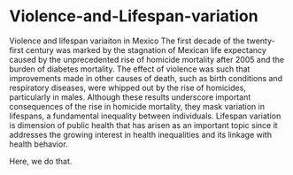 # Violence-and-Lifespan-variation
Violence and lifespan variaiton in Mexico
The first decade of the twenty-first century was marked by the stagnation of Mexican life 
expectancy caused by the unprecedented rise of homicide mortality after 2005 and the burden 
of diabetes mortality. The effect of violence was such that improvements made in other causes of death,
such as birth conditions and respiratory diseases, were whipped out by the rise of homicides,
particularly in males. 
Although these results underscore important consequences of the rise in homicide mortality, 
they mask variation in lifespans, a fundamental inequality between individuals.
Lifespan variation is dimension of public health that has arisen as an important topic since 
it addresses the growing interest in health inequalities and its linkage with health behavior.

Here, we do that.
